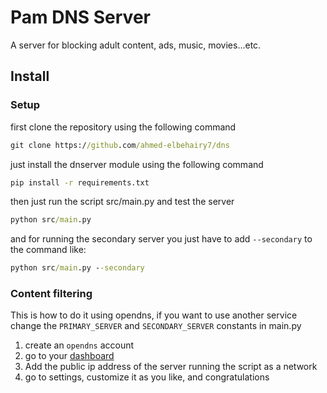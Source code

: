# Pam DNS Server

A server for blocking adult content, ads, music, movies...etc.

## Install

### Setup

first clone the repository using the following command

```cmd
git clone https://github.com/ahmed-elbehairy7/dns
```

just install the dnserver module using the following command

```cmd
pip install -r requirements.txt
```

then just run the script src/main.py and test the server

```cmd
python src/main.py
```

and for running the secondary server you just have to add `--secondary` to the command like:

```cmd
python src/main.py --secondary
```

### Content filtering

This is how to do it using opendns, if you want to use another service change the `PRIMARY_SERVER` and `SECONDARY_SERVER` constants in main.py

1. create an `opendns` account
1. go to your [dashboard](https://opendns.com/dashboard)
1. Add the public ip address of the server running the script as a network
1. go to settings, customize it as you like, and congratulations
